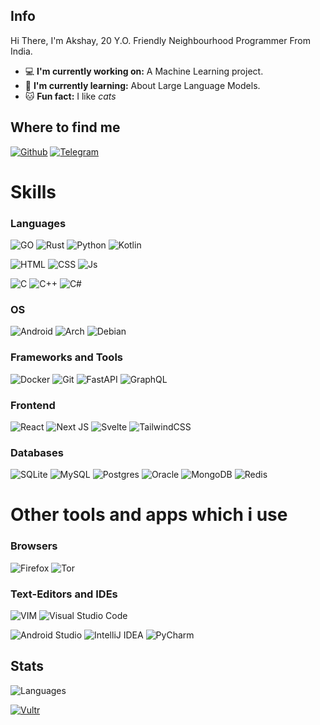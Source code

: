 
## Info

Hi There, I'm Akshay, 20 Y.O. Friendly Neighbourhood Programmer From India.

- :computer: **I'm currently working on:**  A Machine Learning project.
- :school: **I'm currently learning:**  About Large Language Models.
- :cat: **Fun fact:** I like _cats_

## Where to find me

[![Github](https://img.shields.io/badge/-Github-181717?style=for-the-badge&logo=Github&logoColor=white)](https://github.com/TheHamkerCat)
[![Telegram](https://img.shields.io/badge/Telegram-2CA5E0?style=for-the-badge&logo=telegram&logoColor=white)](https://t.me/TheHamkerCat)


# Skills

### Languages

![GO](https://img.shields.io/badge/go-%2300ADD8.svg?style=for-the-badge&logo=go&logoColor=white)
![Rust](https://img.shields.io/badge/rust-%23000000.svg?style=for-the-badge&logo=rust&logoColor=white)
![Python](https://img.shields.io/badge/Python-3776AB?style=for-the-badge&logo=python&logoColor=white)
![Kotlin](https://img.shields.io/badge/kotlin-%230095D5.svg?style=for-the-badge&logo=kotlin&logoColor=orange)

![HTML](https://img.shields.io/badge/HTML5-E34F26?style=for-the-badge&logo=html5&logoColor=white)
![CSS](https://img.shields.io/badge/CSS3-1572B6?style=for-the-badge&logo=css3&logoColor=white)
![Js](https://img.shields.io/badge/JavaScript-323330?style=for-the-badge&logo=javascript&logoColor=F7DF1E)

![C](https://img.shields.io/badge/c-%2300599C.svg?style=for-the-badge&logo=c&logoColor=white)
![C++](https://img.shields.io/badge/c++-%2300599C.svg?style=for-the-badge&logo=c%2B%2B&logoColor=white)
![C#](https://img.shields.io/badge/c%23-%23239120.svg?style=for-the-badge&logo=c-sharp&logoColor=white)



### OS

![Android](https://img.shields.io/badge/Android-3DDC84?style=for-the-badge&logo=android&logoColor=white)
![Arch](https://img.shields.io/badge/Arch_Linux-1793D1?style=for-the-badge&logo=arch-linux&logoColor=white)
![Debian](https://img.shields.io/badge/Debian-D70A53?style=for-the-badge&logo=debian&logoColor=white)

### Frameworks and Tools
![Docker](https://img.shields.io/badge/Docker-2CA5E0?style=for-the-badge&logo=docker&logoColor=white)
![Git](https://img.shields.io/badge/Git-F05032?style=for-the-badge&logo=git&logoColor=white)
![FastAPI](https://img.shields.io/badge/fastapi-109989?style=for-the-badge&logo=FASTAPI&logoColor=white)
![GraphQL](https://img.shields.io/badge/-GraphQL-E10098?style=for-the-badge&logo=graphql&logoColor=white)

### Frontend
![React](https://img.shields.io/badge/react-%2320232a.svg?style=for-the-badge&logo=react&logoColor=%2361DAFB)
![Next JS](https://img.shields.io/badge/Next-black?style=for-the-badge&logo=next.js&logoColor=white)
![Svelte](https://img.shields.io/badge/svelte-%23f1413d.svg?style=for-the-badge&logo=svelte&logoColor=white)
![TailwindCSS](https://img.shields.io/badge/tailwindcss-%2338B2AC.svg?style=for-the-badge&logo=tailwind-css&logoColor=white)

### Databases
![SQLite](https://img.shields.io/badge/SQLite-07405E?style=for-the-badge&logo=sqlite&logoColor=white)
![MySQL](https://img.shields.io/badge/MySQL-00000F?style=for-the-badge&logo=mysql&logoColor=white)
![Postgres](https://img.shields.io/badge/postgres-%23316192.svg?style=for-the-badge&logo=postgresql&logoColor=white)
![Oracle](https://img.shields.io/badge/Oracle-F80000?style=for-the-badge&logo=oracle&logoColor=white)
![MongoDB](https://img.shields.io/badge/MongoDB-4EA94B?style=for-the-badge&logo=mongodb&logoColor=white)
![Redis](https://img.shields.io/badge/redis-%23DD0031.svg?style=for-the-badge&logo=redis&logoColor=white)



# Other tools and apps which i use

### Browsers
![Firefox](https://img.shields.io/badge/Firefox_Browser-FF7139?style=for-the-badge&logo=Firefox-Browser&logoColor=white)
![Tor](https://img.shields.io/badge/Tor-7D4698?style=for-the-badge&logo=Tor-Browser&logoColor=white)

### Text-Editors and IDEs
![VIM](https://img.shields.io/badge/VIM-%2311AB00.svg?&style=for-the-badge&logo=vim&logoColor=white)
![Visual Studio Code](https://img.shields.io/badge/Visual%20Studio%20Code-0078d7.svg?style=for-the-badge&logo=visual-studio-code&logoColor=white)

![Android Studio](https://img.shields.io/badge/Android%20Studio-3DDC84.svg?style=for-the-badge&logo=android-studio&logoColor=white)
![IntelliJ IDEA](https://img.shields.io/badge/IntelliJIDEA-000000.svg?style=for-the-badge&logo=intellij-idea&logoColor=white)
![PyCharm](https://img.shields.io/badge/pycharm-143?style=for-the-badge&logo=pycharm&logoColor=black&color=black&labelColor=green)


## Stats

![Languages](https://github-readme-stats.vercel.app/api/top-langs/?username=thehamkercat&theme=github_dark&layout=compact&exclude_repo=WilliamButcherBot,Telegram_VC_Bot,SpamProtectionRobot,GdriveSearcherBot,LunaChatBot)

<a href="https://www.vultr.com/?ref=9456307"><img src="https://img.shields.io/badge/Vultr-007BFC.svg?style=for-the-badge&logo=vultr" alt="Vultr" /></a>
